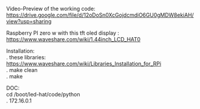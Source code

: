 Video-Preview of the working code:  
https://drive.google.com/file/d/12oDoSn0XcGojdcmdiO6GU0gMDW8ekiAH/view?usp=sharing  

  
Raspberry PI zero w with this tft oled display : https://www.waveshare.com/wiki/1.44inch_LCD_HAT0  

Installation:  
  . these libraries: https://www.waveshare.com/wiki/Libraries_Installation_for_RPi  
  . make clean  
  . make  

DOC:  
  cd /boot/led-hat/code/python  
  .  172.16.0.1
